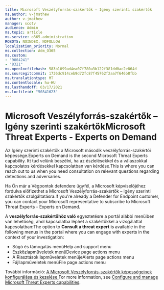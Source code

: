 ```yaml
---
title: Microsoft Veszélyforrás-szakértők – Igény szerinti szakértők
ms.author: v-jmathew
author: v-jmathew
manager: scotv
audience: Admin
ms.topic: article
ms.service: o365-administration
ROBOTS: NOINDEX, NOFOLLOW
localization_priority: Normal
ms.collection: Adm_O365
ms.custom:
- "9004241"
- "8321"
ms.openlocfilehash: 583b1099ad4ea07f780a3b122f381dd0ac2e864d
ms.sourcegitcommit: 1736dc914ceb9d72fc87f45762f2aa7f646b8fbb
ms.translationtype: MT
ms.contentlocale: hu-HU
ms.lasthandoff: 03/17/2021
ms.locfileid: "50841623"
---
```

# <a name="microsoft-threat-experts---experts-on-demand"></a><span data-ttu-id="9226c-102">Microsoft Veszélyforrás-szakértők – Igény szerinti szakértők</span><span class="sxs-lookup"><span data-stu-id="9226c-102">Microsoft Threat Experts - Experts on Demand</span></span>

<span data-ttu-id="9226c-103">Az Igény szerinti szakértők a Microsoft második veszélyforrás-szakértői képessége.</span><span class="sxs-lookup"><span data-stu-id="9226c-103">Experts on Demand is the second Microsoft Threat Experts capability.</span></span> <span data-ttu-id="9226c-104">Itt tud velünk beszélni, ha az észlelésekkel és a válaszokkal kapcsolatos kérdésekkel kapcsolatban van kérdése.</span><span class="sxs-lookup"><span data-stu-id="9226c-104">This is where you can reach out to us when you need consultation on relevant questions regarding detections and adversaries.</span></span>

<span data-ttu-id="9226c-105">Ha Ön már a Végpontok defendere ügyfél, a Microsoft képviselőjéhez fordulva előfizethet a Microsoft Veszélyforrás-szakértők – Igény szerinti szakértők szolgáltatásra.</span><span class="sxs-lookup"><span data-stu-id="9226c-105">If you're already a Defender for Endpoint customer, you can contact your Microsoft representative to subscribe to Microsoft Threat Experts - Experts on Demand.</span></span>

<span data-ttu-id="9226c-106">A **veszélyforrás-szakértőhöz való** egyeztetésre a portál alábbi menüiben van lehetőség, ahol kapcsolatba léphet a szakértőkkel a vizsgálattal kapcsolatban:</span><span class="sxs-lookup"><span data-stu-id="9226c-106">The option to **Consult a threat expert** is available in the following menus in the portal where you can engage with experts in the context of your investigation:</span></span>

- <span data-ttu-id="9226c-107">Súgó és támogatás menü</span><span class="sxs-lookup"><span data-stu-id="9226c-107">Help and support menu</span></span>
- <span data-ttu-id="9226c-108">Eszközlapműveletek menü</span><span class="sxs-lookup"><span data-stu-id="9226c-108">Device page actions menu</span></span>
- <span data-ttu-id="9226c-109">A Riasztások lapműveletek menüje</span><span class="sxs-lookup"><span data-stu-id="9226c-109">Alerts page actions menu</span></span>
- <span data-ttu-id="9226c-110">Fájllapműveletek menü</span><span class="sxs-lookup"><span data-stu-id="9226c-110">File page actions menu</span></span>

<span data-ttu-id="9226c-111">További információ: [A Microsoft Veszélyforrás-szakértők képességeinek konfigurálása és kezelése.](https://docs.microsoft.com/windows/security/threat-protection/microsoft-defender-atp/configure-microsoft-threat-experts)</span><span class="sxs-lookup"><span data-stu-id="9226c-111">For more information, see [Configure and manage Microsoft Threat Experts capabilities](https://docs.microsoft.com/windows/security/threat-protection/microsoft-defender-atp/configure-microsoft-threat-experts).</span></span>
